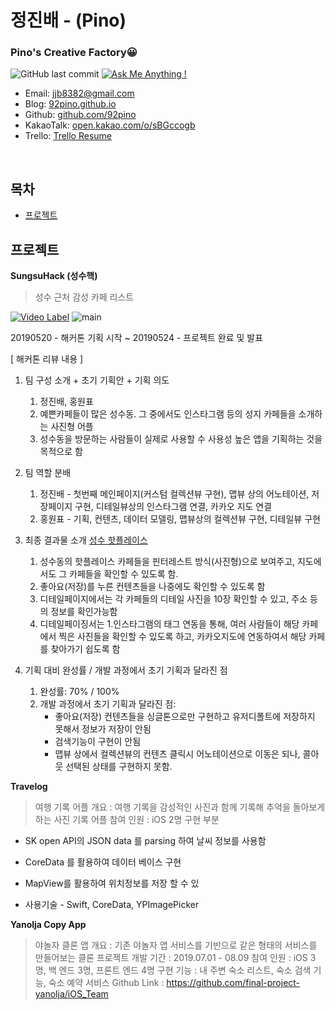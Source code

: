 정진배 - (Pino)
================

### Pino's Creative Factory😀
![GitHub last commit](https://img.shields.io/github/last-commit/kawoou/resume.svg)
[![Ask Me Anything !](https://img.shields.io/badge/Ask%20me-anything-1abc9c.svg)](https://open.kakao.com/o/sBGccogb)

* Email: [jjb8382@gmail.com](mailto://jjb8382@gmail.com)
* Blog: [92pino.github.io](http://92pino.github.io)
* Github: [github.com/92pino](https://github.com/92pino)
* KakaoTalk: [open.kakao.com/o/sBGccogb](https://open.kakao.com/o/sBGccogb)
* Trello: [Trello Resume](https://trello.com/b/A4uJsWdw/resume)

<br/>

## 목차

* [프로젝트](#프로젝트)

## 프로젝트

**SungsuHack (성수핵)**

>  성수 근처 감성 카페 리스트

[![Video Label](https://user-images.githubusercontent.com/45158632/65492347-b3660800-deeb-11e9-80a3-b5bf76244cf0.PNG)](https://www.youtube.com/watch?v=Rzkk7k9iwK0&feature=share?t=6s)
![main](https://user-images.githubusercontent.com/45158632/65492539-135cae80-deec-11e9-8a91-6af9ddaeb92d.PNG)

20190520 - 해커톤 기획 시작 ~ 20190524 - 프로젝트 완료 및 발표

[ 해커톤 리뷰 내용 ]
1. 팀 구성 소개 + 초기 기획안 + 기획 의도
    1) 정진배, 홍원표
    2) 예쁜카페들이 많은 성수동. 그 중에서도 인스타그램 등의 성지 카페들을 소개하는 사진형 어플
    3) 성수동을 방문하는 사람들이 실제로 사용할 수 사용성 높은 앱을 기획하는 것을 목적으로 함


2. 팀 역할 분배
    1) 정진배 - 첫번째 메인페이지(커스텀 컬렉션뷰 구현), 맵뷰 상의 어노테이션, 저장페이지 구현, 디테일뷰상의 인스타그램 연결, 카카오 지도 연결
    2) 홍원표 - 기획, 컨텐츠, 데이터 모델링, 맵뷰상의 컬렉션뷰 구현, 디테일뷰 구현


3. 최종 결과물 소개
[성수 핫플레이스](https://www.youtube.com/watch?v=Rzkk7k9iwK0&feature=share)

    1) 성수동의 핫플레이스 카페들을 핀터레스트 방식(사진형)으로 보여주고, 지도에서도 그 카페들을 확인할 수 있도록 함.
    2) 좋아요(저장)를 누른 컨텐츠들을 나중에도 확인할 수 있도록 함
    3) 디테일페이지에서는 각 카페들의 디테일 사진을 10장 확인할 수 있고, 주소 등의 정보를 확인가능함
    4) 디테일페이징서는 1.인스타그램의 태그 연동을 통해, 여러 사람들이 해당 카페에서 찍은 사진들을 확인할 수 있도록 하고,   카카오지도에 연동하여서 해당 카페를 찾아가기 쉽도록 함


4. 기획 대비 완성률  /  개발 과정에서 초기 기획과 달라진 점
    1) 완성률: 70% / 100%
    2) 개발 과정에서 초기 기획과 달라진 점:
        - 좋아요(저장) 컨텐츠들을 싱글톤으로만 구현하고  유저디폴트에 저장하지 못해서 정보가 저장이 안됨
        - 검색기능이 구현이 안됨
        - 맵뷰 상에서 컬렉션뷰의 컨텐츠 클릭시 어노테이션으로 이동은 되나, 콜아웃 선택된 상태를 구현하지 못함.

**Travelog**

> 여행 기록 어플
개요 : 여행 기록을 감성적인 사진과 함께 기록해 추억을 돌아보게 하는 사진 기록 어플
참여 인원 : iOS 2명
구현 부분
- SK open API의 JSON data 를 parsing 하여 날씨 정보를 사용함
- CoreData 를 활용하여 데이터 베이스 구현
- MapView를 활용하여 위치정보를 저장 할 수 있

- 사용기술 - Swift, CoreData, YPImagePicker

**Yanolja Copy App**

> 야놀자 클론 앱
개요 : 기존 야놀자 앱 서비스를 기반으로 같은 형태의 서비스를 만들어보는 클론 프로젝트
개발 기간 : 2019.07.01 - 08.09
참여 인원 : iOS 3명, 백 엔드 3명, 프론트 엔드 4명
구현 기능 : 내 주변 숙소 리스트, 숙소 검색 기능, 숙소 예약 서비스
Github Link : https://github.com/final-project-yanolja/iOS_Team
